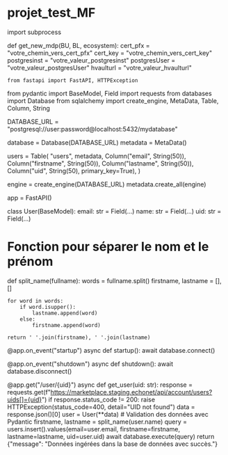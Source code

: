 # projet_test_MF
import subprocess

def get_new_mdp(BU, BL, ecosystem):
    cert_pfx = "votre_chemin_vers_cert_pfx"
    cert_key = "votre_chemin_vers_cert_key"
    postgresinst = "votre_valeur_postgresinst"
    postgresUser = "votre_valeur_postgresUser"
    hvaulturl = "votre_valeur_hvaulturl"
    
    from fastapi import FastAPI, HTTPException
from pydantic import BaseModel, Field
import requests
from databases import Database
from sqlalchemy import create_engine, MetaData, Table, Column, String

DATABASE_URL = "postgresql://user:password@localhost:5432/mydatabase"

database = Database(DATABASE_URL)
metadata = MetaData()

users = Table(
    "users",
    metadata,
    Column("email", String(50)),
    Column("firstname", String(50)),
    Column("lastname", String(50)),
    Column("uid", String(50), primary_key=True),
)

engine = create_engine(DATABASE_URL)
metadata.create_all(engine)

app = FastAPI()

class User(BaseModel):
    email: str = Field(...)
    name: str = Field(...)
    uid: str = Field(...)

# Fonction pour séparer le nom et le prénom
def split_name(fullname):
    words = fullname.split()
    firstname, lastname = [], []

    for word in words:
        if word.isupper():
            lastname.append(word)
        else:
            firstname.append(word)

    return ' '.join(firstname), ' '.join(lastname)

@app.on_event("startup")
async def startup():
    await database.connect()

@app.on_event("shutdown")
async def shutdown():
    await database.disconnect()

@app.get("/user/{uid}")
async def get_user(uid: str):
    response = requests.get(f"https://marketplace.staging.echonet/api/account/users?uids[]={uid}")
    if response.status_code != 200:
        raise HTTPException(status_code=400, detail="UID not found")
    data = response.json()[0]
    user = User(**data)  # Validation des données avec Pydantic
    firstname, lastname = split_name(user.name)
    query = users.insert().values(email=user.email, firstname=firstname, lastname=lastname, uid=user.uid)
    await database.execute(query)
    return {"message": "Données ingérées dans la base de données avec succès."}
